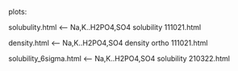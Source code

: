 plots:

solubulity.html <-- Na,K..H2PO4,SO4 solubility 111021.html

density.html <-- Na,K..H2PO4,SO4 density ortho 111021.html

solubility_6sigma.html <-- Na,K..H2PO4,SO4 solubility 210322.html
